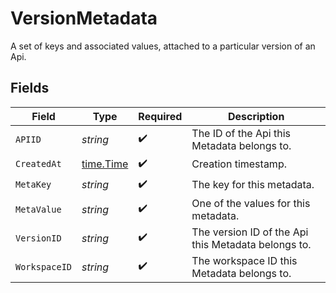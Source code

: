 # VersionMetadata

A set of keys and associated values, attached to a particular version of an Api.


## Fields

| Field                                               | Type                                                | Required                                            | Description                                         |
| --------------------------------------------------- | --------------------------------------------------- | --------------------------------------------------- | --------------------------------------------------- |
| `APIID`                                             | *string*                                            | :heavy_check_mark:                                  | The ID of the Api this Metadata belongs to.         |
| `CreatedAt`                                         | [time.Time](https://pkg.go.dev/time#Time)           | :heavy_check_mark:                                  | Creation timestamp.                                 |
| `MetaKey`                                           | *string*                                            | :heavy_check_mark:                                  | The key for this metadata.                          |
| `MetaValue`                                         | *string*                                            | :heavy_check_mark:                                  | One of the values for this metadata.                |
| `VersionID`                                         | *string*                                            | :heavy_check_mark:                                  | The version ID of the Api this Metadata belongs to. |
| `WorkspaceID`                                       | *string*                                            | :heavy_check_mark:                                  | The workspace ID this Metadata belongs to.          |
